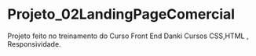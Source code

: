 # Projeto_02LandingPageComercial
Projeto feito no treinamento do Curso
Front End Danki Cursos
CSS,HTML , Responsividade.
